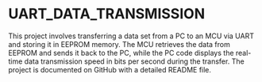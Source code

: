 # UART_DATA_TRANSMISSION
This project involves transferring a data set from a PC to an MCU via UART and storing it in EEPROM memory. The MCU retrieves the data from EEPROM and sends it back to the PC, while the PC code displays the real-time data transmission speed in bits per second during the transfer. The project is documented on GitHub with a detailed README file.
